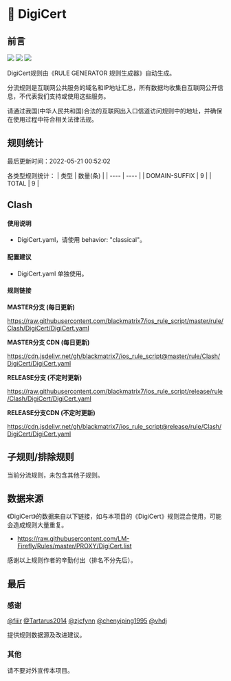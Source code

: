 # 🧸 DigiCert

## 前言

![](https://shields.io/badge/-移除重复规则-ff69b4) ![](https://shields.io/badge/-DOMAIN与DOMAIN--SUFFIX合并-green) ![](https://shields.io/badge/-IP--CIDR(6)合并-blueviolet) 

DigiCert规则由《RULE GENERATOR 规则生成器》自动生成。

分流规则是互联网公共服务的域名和IP地址汇总，所有数据均收集自互联网公开信息，不代表我们支持或使用这些服务。

请通过我国(中华人民共和国)合法的互联网出入口信道访问规则中的地址，并确保在使用过程中符合相关法律法规。

## 规则统计

最后更新时间：2022-05-21 00:52:02

各类型规则统计：
| 类型 | 数量(条)  | 
| ---- | ----  |
| DOMAIN-SUFFIX | 9  | 
| TOTAL | 9  | 


## Clash 

#### 使用说明
- DigiCert.yaml，请使用 behavior: "classical"。

#### 配置建议
- DigiCert.yaml 单独使用。

#### 规则链接
**MASTER分支 (每日更新)**

https://raw.githubusercontent.com/blackmatrix7/ios_rule_script/master/rule/Clash/DigiCert/DigiCert.yaml

**MASTER分支 CDN (每日更新)**

https://cdn.jsdelivr.net/gh/blackmatrix7/ios_rule_script@master/rule/Clash/DigiCert/DigiCert.yaml

**RELEASE分支 (不定时更新)**

https://raw.githubusercontent.com/blackmatrix7/ios_rule_script/release/rule/Clash/DigiCert/DigiCert.yaml

**RELEASE分支CDN (不定时更新)**

https://cdn.jsdelivr.net/gh/blackmatrix7/ios_rule_script@release/rule/Clash/DigiCert/DigiCert.yaml

## 子规则/排除规则


当前分流规则，未包含其他子规则。

## 数据来源

《DigiCert》的数据来自以下链接，如与本项目的《DigiCert》规则混合使用，可能会造成规则大量重复。

- https://raw.githubusercontent.com/LM-Firefly/Rules/master/PROXY/DigiCert.list


感谢以上规则作者的辛勤付出（排名不分先后）。

## 最后

### 感谢

[@fiiir](https://github.com/fiiir) [@Tartarus2014](https://github.com/Tartarus2014) [@zjcfynn](https://github.com/zjcfynn) [@chenyiping1995](https://github.com/chenyiping1995) [@vhdj](https://github.com/vhdj)

提供规则数据源及改进建议。

### 其他

请不要对外宣传本项目。